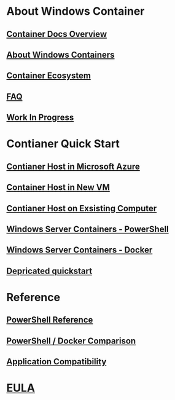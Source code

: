 # About Windows Container
## [Container Docs Overview](./containers_welcome.md)
## [About Windows Containers](about/about_overview.md)
## [Container Ecosystem](about/container_ecosystem.md)
## [FAQ](about/faq.md)
## [Work In Progress](about/work_in_progress.md)
# Contianer Quick Start
## [Contianer Host in Microsoft Azure](quick_start/azure_setup.md)
## [Container Host in New VM](quick_start/container_setup.md)
## [Contianer Host on Exsisting Computer ](quick_start/inplace_setup.md)
## [Windows Server Containers - PowerShell](quick_start/manage_powershell.md)
## [Windows Server Containers -  Docker](quick_start/manage_docker.md)
## [Depricated quickstart](quick_start/quickstart.md)
# Reference
## [PowerShell Reference](reference/powershell_overview.md)
## [PowerShell / Docker Comparison](reference/ps_docker_comparison.md)
## [Application Compatibility](reference/app_compat.md)
# [EULA](EULA.md)